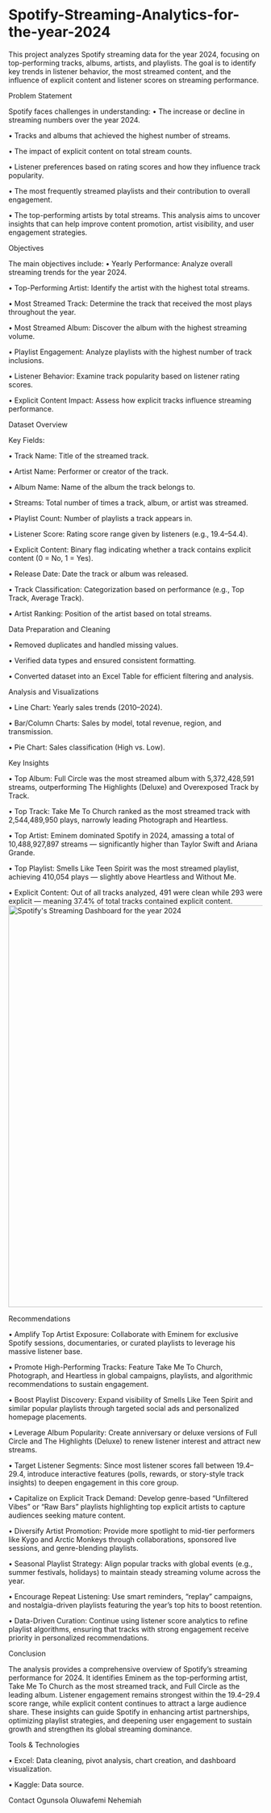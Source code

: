 # Spotify-Streaming-Analytics-for-the-year-2024

This project analyzes Spotify streaming data for the year 2024, focusing on top-performing tracks, albums, artists, and playlists. The goal is to identify key trends in listener behavior, the most streamed content, and the influence of explicit content and listener scores on streaming performance.

Problem Statement


Spotify faces challenges in understanding:
•	The increase or decline in streaming numbers over the year 2024.

•	Tracks and albums that achieved the highest number of streams.

•	The impact of explicit content on total stream counts.

•	Listener preferences based on rating scores and how they influence track popularity.

•	The most frequently streamed playlists and their contribution to overall engagement.

•	The top-performing artists by total streams.
This analysis aims to uncover insights that can help improve content promotion, artist visibility, and user engagement strategies.


Objectives


The main objectives include:
•	Yearly Performance: Analyze overall streaming trends for the year 2024.

•	Top-Performing Artist: Identify the artist with the highest total streams.

•	Most Streamed Track: Determine the track that received the most plays throughout the year.

•	Most Streamed Album: Discover the album with the highest streaming volume.

•	Playlist Engagement: Analyze playlists with the highest number of track inclusions.

•	Listener Behavior: Examine track popularity based on listener rating scores.

•	Explicit Content Impact: Assess how explicit tracks influence streaming performance.



Dataset Overview


Key Fields:



•	Track Name: Title of the streamed track.

•	Artist Name: Performer or creator of the track.

•	Album Name: Name of the album the track belongs to.

•	Streams: Total number of times a track, album, or artist was streamed.

•	Playlist Count: Number of playlists a track appears in.

•	Listener Score: Rating score range given by listeners (e.g., 19.4–54.4).

•	Explicit Content: Binary flag indicating whether a track contains explicit content (0 = No, 1 = Yes).

•	Release Date: Date the track or album was released.

•	Track Classification: Categorization based on performance (e.g., Top Track, Average Track).

•	Artist Ranking: Position of the artist based on total streams.


Data Preparation and Cleaning


•	Removed duplicates and handled missing values.

•	Verified data types and ensured consistent formatting.

•	Converted dataset into an Excel Table for efficient filtering and analysis.


Analysis and Visualizations


•	Line Chart: Yearly sales trends (2010–2024).

•	Bar/Column Charts: Sales by model, total revenue, region, and transmission.

•	Pie Chart: Sales classification (High vs. Low).



Key Insights


•	Top Album: Full Circle was the most streamed album with 5,372,428,591 streams, outperforming The Highlights (Deluxe) and Overexposed Track by Track.

•	Top Track: Take Me To Church ranked as the most streamed track with 2,544,489,950 plays, narrowly leading Photograph and Heartless.

•	Top Artist: Eminem dominated Spotify in 2024, amassing a total of 10,488,927,897 streams — significantly higher than Taylor Swift and Ariana Grande.

•	Top Playlist: Smells Like Teen Spirit was the most streamed playlist, achieving 410,054 plays — slightly above Heartless and Without Me.

•	Explicit Content: Out of all tracks analyzed, 491 were clean while 293 were explicit — meaning 37.4% of total tracks contained explicit content.
<img width="1857" height="797" alt="Spotify's Streaming Dashboard for the year 2024" src="https://github.com/user-attachments/assets/82a22189-ad69-44cf-82ab-0953e2c6ec46" />




Recommendations


•	Amplify Top Artist Exposure: Collaborate with Eminem for exclusive Spotify sessions, documentaries, or curated playlists to leverage his massive listener base.

•	Promote High-Performing Tracks: Feature Take Me To Church, Photograph, and Heartless in global campaigns, playlists, and algorithmic recommendations to sustain engagement.

•	Boost Playlist Discovery: Expand visibility of Smells Like Teen Spirit and similar popular playlists through targeted social ads and personalized homepage placements.

•	Leverage Album Popularity: Create anniversary or deluxe versions of Full Circle and The Highlights (Deluxe) to renew listener interest and attract new streams.

•	Target Listener Segments: Since most listener scores fall between 19.4–29.4, introduce interactive features (polls, rewards, or story-style track insights) to deepen engagement in this core group.

•	Capitalize on Explicit Track Demand: Develop genre-based “Unfiltered Vibes” or “Raw Bars” playlists highlighting top explicit artists to capture audiences seeking mature content.

•	Diversify Artist Promotion: Provide more spotlight to mid-tier performers like Kygo and Arctic Monkeys through collaborations, sponsored live sessions, and genre-blending playlists.

•	Seasonal Playlist Strategy: Align popular tracks with global events (e.g., summer festivals, holidays) to maintain steady streaming volume across the year.

•	Encourage Repeat Listening: Use smart reminders, “replay” campaigns, and nostalgia-driven playlists featuring the year’s top hits to boost retention.


•	Data-Driven Curation: Continue using listener score analytics to refine playlist algorithms, ensuring that tracks with strong engagement receive priority in personalized recommendations.


Conclusion


The analysis provides a comprehensive overview of Spotify’s streaming performance for 2024. It identifies Eminem as the top-performing artist, Take Me To Church as the most streamed track, and Full Circle as the leading album. Listener engagement remains strongest within the 19.4–29.4 score range, while explicit content continues to attract a large audience share. These insights can guide Spotify in enhancing artist partnerships, optimizing playlist strategies, and deepening user engagement to sustain growth and strengthen its global streaming dominance.


Tools & Technologies

•	Excel: Data cleaning, pivot analysis, chart creation, and dashboard visualization.

•	Kaggle: Data source.



Contact
Ogunsola Oluwafemi Nehemiah

